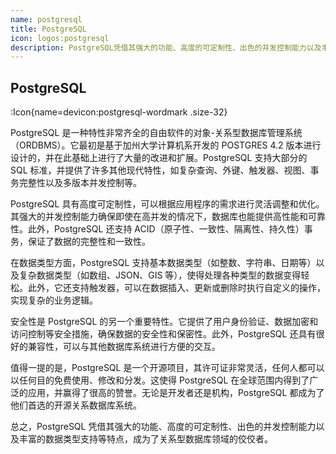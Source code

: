 ```yaml
---
name: postgresql
title: PostgreSQL
icon: logos:postgresql
description: PostgreSQL凭借其强大的功能、高度的可定制性、出色的并发控制能力以及丰富的数据类型支持等特点，成为了关系型数据库领域的佼佼者。
---
```


## PostgreSQL

:Icon{name=devicon:postgresql-wordmark .size-32}

PostgreSQL 是一种特性非常齐全的自由软件的对象-关系型数据库管理系统（ORDBMS）。它最初是基于加州大学计算机系开发的 POSTGRES 4.2 版本进行设计的，并在此基础上进行了大量的改进和扩展。PostgreSQL 支持大部分的 SQL 标准，并提供了许多其他现代特性，如复杂查询、外键、触发器、视图、事务完整性以及多版本并发控制等。

PostgreSQL 具有高度可定制性，可以根据应用程序的需求进行灵活调整和优化。其强大的并发控制能力确保即使在高并发的情况下，数据库也能提供高性能和可靠性。此外，PostgreSQL 还支持 ACID（原子性、一致性、隔离性、持久性）事务，保证了数据的完整性和一致性。

在数据类型方面，PostgreSQL 支持基本数据类型（如整数、字符串、日期等）以及复杂数据类型（如数组、JSON、GIS 等），使得处理各种类型的数据变得轻松。此外，它还支持触发器，可以在数据插入、更新或删除时执行自定义的操作，实现复杂的业务逻辑。

安全性是 PostgreSQL 的另一个重要特性。它提供了用户身份验证、数据加密和访问控制等安全措施，确保数据的安全性和保密性。此外，PostgreSQL 还具有很好的兼容性，可以与其他数据库系统进行方便的交互。

值得一提的是，PostgreSQL 是一个开源项目，其许可证非常灵活，任何人都可以以任何目的免费使用、修改和分发。这使得 PostgreSQL 在全球范围内得到了广泛的应用，并赢得了很高的赞誉。无论是开发者还是机构，PostgreSQL 都成为了他们首选的开源关系数据库系统。

总之，PostgreSQL 凭借其强大的功能、高度的可定制性、出色的并发控制能力以及丰富的数据类型支持等特点，成为了关系型数据库领域的佼佼者。
